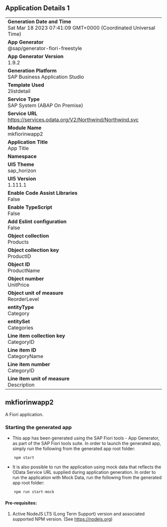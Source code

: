 ## Application Details 1
|               |
| ------------- |
|**Generation Date and Time**<br>Sat Mar 18 2023 07:41:09 GMT+0000 (Coordinated Universal Time)|
|**App Generator**<br>@sap/generator-fiori-freestyle|
|**App Generator Version**<br>1.9.2|
|**Generation Platform**<br>SAP Business Application Studio|
|**Template Used**<br>2listdetail|
|**Service Type**<br>SAP System (ABAP On Premise)|
|**Service URL**<br>https://services.odata.org/V2/Northwind/Northwind.svc
|**Module Name**<br>mkfiorinwapp2|
|**Application Title**<br>App Title|
|**Namespace**<br>|
|**UI5 Theme**<br>sap_horizon|
|**UI5 Version**<br>1.111.1|
|**Enable Code Assist Libraries**<br>False|
|**Enable TypeScript**<br>False|
|**Add Eslint configuration**<br>False|
|**Object collection**<br>Products|
|**Object collection key**<br>ProductID|
|**Object ID**<br>ProductName|
|**Object number**<br>UnitPrice|
|**Object unit of measure**<br>ReorderLevel|
|**entityType**<br>Category|
|**entitySet**<br>Categories|
|**Line item collection key**<br>CategoryID|
|**Line item ID**<br>CategoryName|
|**Line item number**<br>CategoryID|
|**Line item unit of measure**<br>Description|

## mkfiorinwapp2

A Fiori application.

### Starting the generated app

-   This app has been generated using the SAP Fiori tools - App Generator, as part of the SAP Fiori tools suite.  In order to launch the generated app, simply run the following from the generated app root folder:

```
    npm start
```

- It is also possible to run the application using mock data that reflects the OData Service URL supplied during application generation.  In order to run the application with Mock Data, run the following from the generated app root folder:

```
    npm run start-mock
```

#### Pre-requisites:

1. Active NodeJS LTS (Long Term Support) version and associated supported NPM version.  (See https://nodejs.org)


